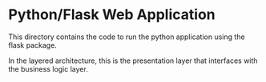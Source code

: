 # Python/Flask Web Application

This directory contains the code to run the python application using the flask package.

In the layered architecture, this is the presentation layer that interfaces with the business logic layer.
